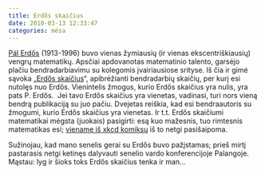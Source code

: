```yaml
---
title: Erdős skaičius
date: 2010-03-13 12:33:47
categories: mėsa
---
```


[Pál Erdős](http://en.wikipedia.org/wiki/Paul_Erd%C5%91s) (1913-1996) buvo vienas žymiausių (ir vienas ekscentriškiausių) vengrų matematikų. Apsčiai apdovanotas matematinio talento, garsėjo plačiu bendradarbiavimu su kolegomis įvairiausiose srityse. Iš čia ir gimė sąvoka „[Erdős skaičius](http://en.wikipedia.org/wiki/Erdos_number)“, apibrėžianti bendradarbių skaičių, per kurį esi nutolęs nuo Erdős. Vienintelis žmogus, kurio Erdős skaičius yra nulis, yra pats P. Erdős.  Jei tavo Erdős skaičius yra vienetas, vadinasi, turi nors vieną bendrą publikaciją su juo pačiu. Dvejetas reiškia, kad esi bendraautoris su žmogumi, kurio Erdős skaičius yra vienetas. Ir t.t. Erdős skaičiumi matematikai mėgsta (juokais) pasigirti: esą kuo mažesnis, tuo rimtesnis matematikas esi; [viename iš xkcd komiksų](http://xkcd.com/599/) iš to netgi pasišaipoma.

Sužinojau, kad mano senelis gerai su Erdős buvo pažįstamas; prieš mirtį pastarasis netgi ketinęs dalyvauti senelio vardo konferencijoje Palangoje. Mąstau: lyg ir šioks toks Erdős skaičius tenka ir man…
